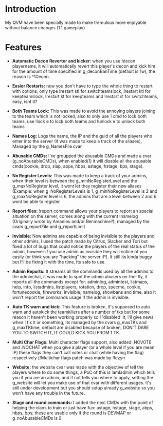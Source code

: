 # Introduction #

My QVM have been specially made to make tremulous more enjoyable without balance changes (1.1 gameplay)


# Features #

  * **Automatic Decon Reverter and kicker:** when you use !decon playername, it will automatically revert this player's decon and kick him for the amount of time specified in g\_deconBanTime (default is 1w), the reason is ^1Decon.

  * **Easier Restarts:** now you don't have to type the whole thing to restart with options, only type !restart stl for switchteamslock, !restart ktl for keepteamslock, !restart kt for keepteams and !restart st for switchteams, easy, isnt it?

  * **Both Teams Lock:** This was made to avoid the annoying players joining to the team which is not locked, also to only use 1 cmd to lock both teams, use !lock e to lock both teams and !unlock e to unlock both teams

  * **Names Log:** Logs the name, the IP and the guid of all the players who enter into the server (It was made to keep a track of the aliases), Managed by the g\_NamesFile cvar

  * **Abusable CMDs:** I've groupped the abusable CMDs and made a cvar (g\_noAbusableCMDs), when enabled(1) it will disable all the abusable cmds(cookie, drop, slap, abps, hbps, astage, hstage, bps, stage).

  * **No Register Levels:** This was made to keep a track of your admins, when their level is between the g\_minNoRegisterLevel and the g\_maxNoRegister level, it wont let they register their new aliases
(Example: when g\_NoRegisterLevels is 1, g\_minNoRegisterLevel is 2 and g\_maxNoRegister level is 6, the admins that are a level between 2 and 6 wont be able to register

  * **Report files:** !report command allows your players to report an special situation on the server, comes along with the current !namelog (Originally wrote by Amanieu and/or Benmachine?), managed by the cvars g\_reportFile and g\_reportLimit

  * **Invisible:** Now admins are capable of being invisible to the players and other admins, I used the patch made by Citrux, Slacker and Tori but fixed a lot of bugs that could notice the players of the real status of the admin, however if you use admin as invisible they will notice of you easily (or think you are "hacking" the server :P). It still its kinda buggy but I'll be fixing it with the time, Its safe to use.

  * **Admin Reports:** It streams all the commands used by all the admins to the adminchat, it was made to spot the admin abusers on-the-fly, it reports all the commands except for: adminlog, admintest, listmaps, help, info, listadmins, listplayers, rotation, drop, specme, cookie, fortunecookie, fireworks, invisible, namelog, showbans and time, also it won't report the commands usage if the admin is invisible.

  * **Auto TK warn and kick:** This feature is broken, it's supposed to auto warn and autokick the teamkillers after a number of tks but for some reason it haven't been working properly so I 'disabled' it, I'll give news when I fix it or something, its managed by the cvars g\_maxTKs and g\_maxTKtime, default are disabled because of broken, DON'T DARE YOU TO SWITCH IT, IT COULD KICK YOU FROM 1 TK.

  * **Multi Char Flags:** Multi character flags support, also added .NOVOTE and .NOCHAT when you give a player (or a whole level if you are mean :P) these flags they can't call votes or chat (while having the flag) respectively //Multichar flags patch was made by Rezyn

  * **Website:** the website cvar was made with the objective of tell the players where to do some things, a PoC of this is !amIadmin which tells you if you are an admin, and if not tells you where to apply, setting the g\_website will let you make use of that cvar with different usages. It's still under development but you should setup already g\_website so you won't have any trouble in the future.

  * **Stage and round commands:** I added the next CMDs with the point of helping the clans to train or just have fun: astage, hstage, stage, abps, hbps, bps; these are usable only if the round is DEVMAP or g\_noAbusableCMDs is 0